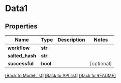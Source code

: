 # Data1

## Properties
Name | Type | Description | Notes
------------ | ------------- | ------------- | -------------
**workflow** | **str** |  | 
**salted_hash** | **str** |  | 
**successful** | **bool** |  | [optional] 

[[Back to Model list]](../README.md#documentation-for-models) [[Back to API list]](../README.md#documentation-for-api-endpoints) [[Back to README]](../README.md)


